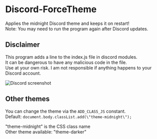 # Discord-ForceTheme
Applies the midnight Discord theme and keeps it on restart!<br>
Note: You may need to run the program again after Discord updates.

## Disclaimer
This program adds a line to the index.js file in discord modules.<br>
It can be dangerous to have any malicious code in the file.<br>
Use at your own risk. I am not responsible if anything happens to your Discord account.

![Discord screenshot](https://github.com/user-attachments/assets/63fc9980-8d70-4a05-8dd3-1b9fec358cd7)

## Other themes
You can change the theme via the `ADD_CLASS_JS` constant.<br>
Default: `document.body.classList.add(\"theme-midnight\");`

"theme-midnight" is the CSS class name<br>
Other theme available: "theme-darker"
